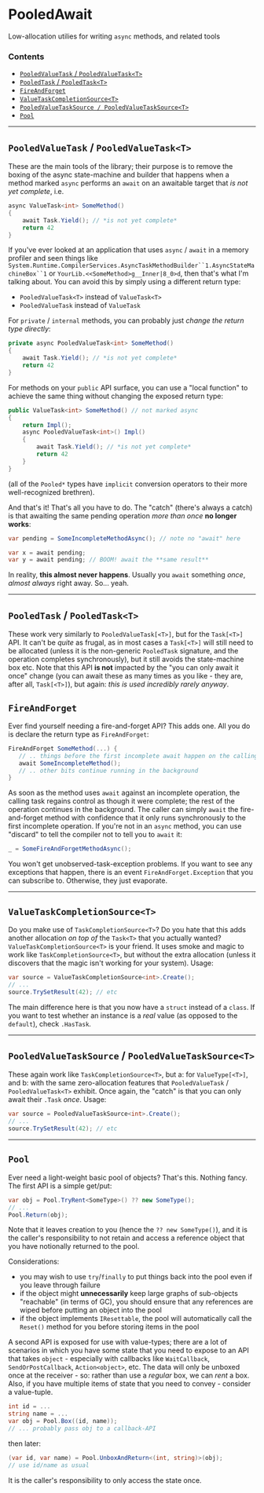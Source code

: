 # PooledAwait

Low-allocation utilies for writing `async` methods, and related tools

### Contents

- [`PooledValueTask` / `PooledValueTask<T>`](#pooledvaluetask--pooledvaluetaskt)
- [`PooledTask` / `PooledTask<T>`](#pooledtask--pooledtaskt)
- [`FireAndForget`](#fireandforget)
- [`ValueTaskCompletionSource<T>`](#valuetaskcompletionsourcet)
- [`PooledValueTaskSource / PooledValueTaskSource<T>`](#pooledvaluetasksource--pooledvaluetasksourcet)
- [`Pool`](#pool)

---

## `PooledValueTask` / `PooledValueTask<T>`

These are the main tools of the library; their purpose is to remove the boxing of the async state-machine and builder that happens when a method
marked `async` performs an `await` on an awaitable target that *is not yet complete*, i.e.

``` c#
async ValueTask<int> SomeMethod()
{
	await Task.Yield(); // *is not yet complete*
	return 42
}
```

If you've ever looked at an application that uses `async` / `await` in a memory profiler and seen things like `System.Runtime.CompilerServices.AsyncTaskMethodBuilder``1.AsyncStateMachineBox``1`
or `YourLib.<<SomeMethod>g__Inner|8_0>d`, then that's what I'm talking about. You can avoid this by simply using a different return type:

- `PooledValueTask<T>` instead of `ValueTask<T>`
- `PooledValueTask` instead of `ValueTask`

For `private` / `internal` methods, you can probably just *change the return type directly*:

``` c#
private async PooledValueTask<int> SomeMethod()
{
	await Task.Yield(); // *is not yet complete*
	return 42
}
```

For methods on your `public` API surface, you can use a "local function" to achieve the same thing without changing the exposed return type:

``` c#
public ValueTask<int> SomeMethod() // not marked async
{
	return Impl();
	async PooledValueTask<int>() Impl()
	{
		await Task.Yield(); // *is not yet complete*
		return 42
	}
}
```

(all of the `Pooled*` types have `implicit` conversion operators to their more well-recognized brethren).

And that's it! That's all you have to do. The "catch" (there's always a catch) is that awaiting the same pending operation *more than once* **no longer works**:

``` c#
var pending = SomeIncompleteMethodAsync(); // note no "await" here

var x = await pending;
var y = await pending; // BOOM! await the **same result**
```

In reality, **this almost never happens**. Usually you `await` something *once*, *almost always* right away. So... yeah.

---

## `PooledTask` / `PooledTask<T>`

These work very similarly to `PooledValueTask[<T>]`, but for the `Task[<T>]` API. It can't be *quite* as frugal, as in most cases a `Task[<T>]`
will still need to be allocated (unless it is the non-generic `PooledTask` signature, and the operation completes synchronously), but it
still avoids the state-machine box etc. Note that this API **is not** impacted by the "you can only await it once" change (you can
await these as many times as you like - they are, after all, `Task[<T>]`), but again: *this is used incredibly rarely anyway*.

## `FireAndForget`

Ever find yourself needing a fire-and-forget API? This adds one. All you do is declare the return type as `FireAndForget`:

``` c#
FireAndForget SomeMethod(...) {
   // .. things before the first incomplete await happen on the calling thread
   await SomeIncompleteMethod();
   // .. other bits continue running in the background
}
```

As soon as the method uses `await` against an incomplete operation, the calling
task regains control as though it were complete; the rest of the operation continues in the background. The caller can simply `await`
the fire-and-forget method with confidence that it only runs synchronously to the first incomplete operation. If you're not in an `async`
method, you can use "discard" to tell the compiler not to tell you to `await` it:

``` c#
_ = SomeFireAndForgetMethodAsync();
```

You won't get unobserved-task-exception problems. If you want to see any exceptions that happen, there is an event `FireAndForget.Exception`
that you can subscribe to. Otherwise, they just evaporate.

---

## `ValueTaskCompletionSource<T>`

Do you make use of `TaskCompletionSource<T>`? Do you hate that this adds another allocation *on top of* the `Task<T>` that you actually wanted?
`ValueTaskCompletionSource<T>` is your friend. It uses smoke and magic to work like `TaskCompletionSource<T>`, but without the extra
allocation (unless it discovers that the magic isn't working for your system). Usage:

``` c#
var source = ValueTaskCompletionSource<int>.Create();
// ...
source.TrySetResult(42); // etc
```

The main difference here is that you now have a `struct` instead of a `class`. If you want to test whether an instance is a *real* value
(as opposed to the `default`), check `.HasTask`.

---

## `PooledValueTaskSource` / `PooledValueTaskSource<T>`

These again work like `TaskCompletionSource<T>`, but a: for `ValueType[<T>]`, and b: with the same zero-allocation features that
`PooledValueTask` / `PooledValueTask<T>` exhibit. Once again, the "catch" is that you can only await their `.Task` *once*. Usage:

``` c#
var source = PooledValueTaskSource<int>.Create();
// ...
source.TrySetResult(42); // etc
```

---

## `Pool`

Ever need a light-weight basic pool of objects? That's this. Nothing fancy. The first API is a simple get/put:

``` c#
var obj = Pool.TryRent<SomeType>() ?? new SomeType();
// ...
Pool.Return(obj);
```

Note that it leaves creation to you (hence the `?? new SomeType()`), and it is the caller's responsibility to not retain and access
a reference object that you have notionally returned to the pool.

Considerations:

- you may wish to use `try`/`finally` to put things back into the pool even if you leave through failure
- if the object might **unnecessarily** keep large graphs of sub-objects "reachable" (in terms of GC), you should ensure that any references are wiped before putting an object into the pool
- if the object implements `IResettable`, the pool will automatically call the `Reset()` method for you before storing items in the pool

A second API is exposed for use with value-types; there are a lot of scenarios in which you have some state that you need to expose
to an API that takes `object` - especially with callbacks like `WaitCallback`, `SendOrPostCallback`, `Action<object>`, etc. The data
will only be unboxed once at the receiver - so: rather than use a *regular* box, we can *rent* a box. Also, if you have multiple items of
state that you need to convey - consider a value-tuple.

``` c#
int id = ...
string name = ...
var obj = Pool.Box((id, name));
// ... probably pass obj to a callback-API
```

then later:

``` c#
(var id, var name) = Pool.UnboxAndReturn<(int, string)>(obj);
// use id/name as usual
```

It is the caller's responsibility to only access the state once.


